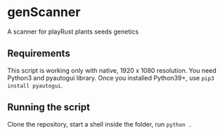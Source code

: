 # genScanner
A scanner for playRust plants seeds genetics

## Requirements

This script is working only with native, 1920 x 1080 resolution.
You need Python3 and pyautogui library.
Once you installed Python39+, use `pip3 install pyautogui`.

## Running the script

Clone the repository, start a shell inside the folder, run `python .`

